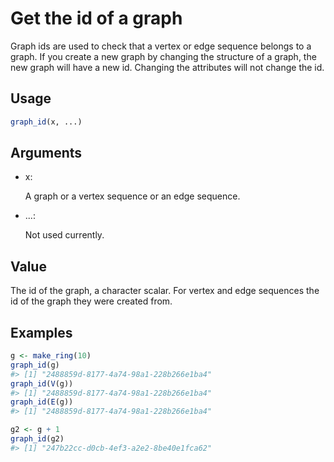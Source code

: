 # Get the id of a graph

Graph ids are used to check that a vertex or edge sequence belongs to a
graph. If you create a new graph by changing the structure of a graph,
the new graph will have a new id. Changing the attributes will not
change the id.

## Usage

``` r
graph_id(x, ...)
```

## Arguments

- x:

  A graph or a vertex sequence or an edge sequence.

- ...:

  Not used currently.

## Value

The id of the graph, a character scalar. For vertex and edge sequences
the id of the graph they were created from.

## Examples

``` r
g <- make_ring(10)
graph_id(g)
#> [1] "2488859d-8177-4a74-98a1-228b266e1ba4"
graph_id(V(g))
#> [1] "2488859d-8177-4a74-98a1-228b266e1ba4"
graph_id(E(g))
#> [1] "2488859d-8177-4a74-98a1-228b266e1ba4"

g2 <- g + 1
graph_id(g2)
#> [1] "247b22cc-d0cb-4ef3-a2e2-8be40e1fca62"
```
